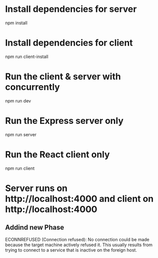 # Install dependencies for server
npm install
# Install dependencies for client
npm run client-install
# Run the client & server with concurrently
npm run dev
# Run the Express server only
npm run server
# Run the React client only
npm run client
# Server runs on http://localhost:4000 and client on http://localhost:4000




## Addind new Phase
ECONNREFUSED (Connection refused): No connection could be made because the target machine actively refused it. This usually results from trying to connect to a service that is inactive on the foreign host.